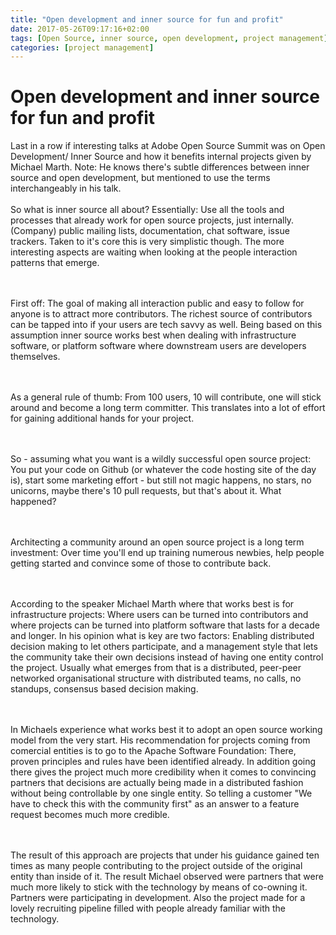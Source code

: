 ```yaml
---
title: "Open development and inner source for fun and profit"
date: 2017-05-26T09:17:16+02:00
tags: [Open Source, inner source, open development, project management]
categories: [project management]
---
```


# Open development and inner source for fun and profit


Last in a row if interesting talks at Adobe Open Source Summit was on Open
Development/ Inner Source and how it benefits internal projects given by Michael
Marth. Note: He knows there's subtle differences between inner source and open
development, but mentioned to use the terms interchangeably in his talk.
<br><br>
So what is inner source all about? Essentially: Use all the tools and processes
that already work for open source projects, just internally. (Company) public
mailing lists, documentation, chat software, issue trackers. Taken to it's core
this is very simplistic though. The more interesting aspects are waiting when
looking at the people interaction patterns that emerge.

<br><br>
First off: The goal of making all interaction public and easy to follow for
anyone is to attract more contributors. The richest source of contributors can
be tapped into if your users are tech savvy as well. Being based on this
assumption inner source works best when dealing with infrastructure software, or
platform software where downstream users are developers themselves.

<br><br>
As a general rule of thumb: From 100 users, 10 will contribute, one will stick
around and become a long term committer. This translates into a lot of effort
for gaining additional hands for your project.

<br><br>
So - assuming what you want is a wildly successful open source project: You put
your code on Github (or whatever the code hosting site of the day is), start
some marketing effort - but still not magic happens, no stars, no unicorns,
maybe there's 10 pull requests, but that's about it. What happened?

<br><br>
Architecting a community around an open source project is a long term
investment: Over time you'll end up training numerous newbies, help people
getting started and convince some of those to contribute back.

<br><br>
According to the speaker Michael Marth where that works best is for
infrastructure projects: Where users can be turned into contributors and where
projects can be turned into platform software that lasts for a decade and
longer. In his opinion what is key are two factors: Enabling distributed
decision making to let others participate, and a management style that lets the
community take their own decisions instead of having one entity control the
project. Usually what emerges from that is a distributed, peer-peer networked
organisational structure with distributed teams, no calls, no standups,
consensus based decision making.

<br><br>
In Michaels experience what works best it to adopt an open source working model
from the very start. His recommendation for projects coming from comercial
entities is to go to the Apache Software Foundation: There, proven principles
and rules have been identified already. In addition going there gives the
project much more credibility when it comes to convincing partners that
decisions are actually being made in a distributed fashion without being
controllable by one single entity. So telling a customer "We have to check this
with the community first" as an answer to a feature request becomes much more
credible.

<br><br>
The result of this approach are projects that under his guidance gained ten
times as many people contributing to the project outside of the original entity
than inside of it. The result Michael observed were partners that were much more
likely to stick with the technology by means of co-owning it. Partners were
participating in development. Also the project made for a lovely recruiting
pipeline filled with people already familiar with the technology.
